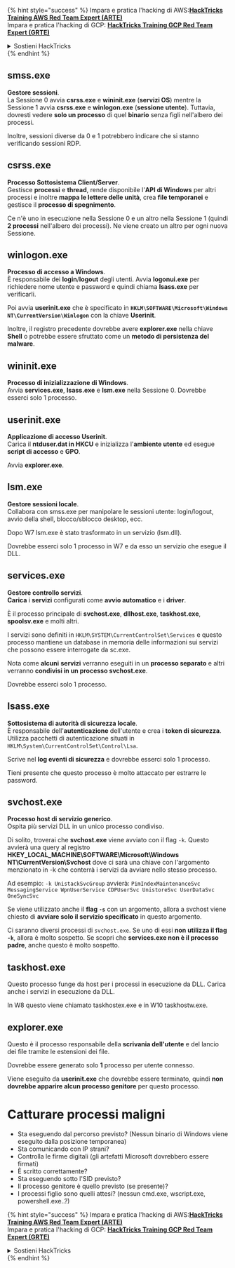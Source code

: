 {% hint style="success" %}
Impara e pratica l'hacking di AWS:<img src="/.gitbook/assets/arte.png" alt="" data-size="line">[**HackTricks Training AWS Red Team Expert (ARTE)**](https://training.hacktricks.xyz/courses/arte)<img src="/.gitbook/assets/arte.png" alt="" data-size="line">\
Impara e pratica l'hacking di GCP: <img src="/.gitbook/assets/grte.png" alt="" data-size="line">[**HackTricks Training GCP Red Team Expert (GRTE)**<img src="/.gitbook/assets/grte.png" alt="" data-size="line">](https://training.hacktricks.xyz/courses/grte)

<details>

<summary>Sostieni HackTricks</summary>

* Controlla i [**piani di abbonamento**](https://github.com/sponsors/carlospolop)!
* **Unisciti al** 💬 [**gruppo Discord**](https://discord.gg/hRep4RUj7f) o al [**gruppo telegram**](https://t.me/peass) o **seguici** su **Twitter** 🐦 [**@hacktricks\_live**](https://twitter.com/hacktricks\_live)**.**
* **Condividi trucchi di hacking inviando PR a** [**HackTricks**](https://github.com/carlospolop/hacktricks) e [**HackTricks Cloud**](https://github.com/carlospolop/hacktricks-cloud) nei repository di github.

</details>
{% endhint %}


## smss.exe

**Gestore sessioni**.\
La Sessione 0 avvia **csrss.exe** e **wininit.exe** (**servizi OS**) mentre la Sessione 1 avvia **csrss.exe** e **winlogon.exe** (**sessione utente**). Tuttavia, dovresti vedere **solo un processo** di quel **binario** senza figli nell'albero dei processi.

Inoltre, sessioni diverse da 0 e 1 potrebbero indicare che si stanno verificando sessioni RDP.


## csrss.exe

**Processo Sottosistema Client/Server**.\
Gestisce **processi** e **thread**, rende disponibile l'**API di Windows** per altri processi e inoltre **mappa le lettere delle unità**, crea **file temporanei** e gestisce il **processo di spegnimento**.

Ce n'è uno in esecuzione nella Sessione 0 e un altro nella Sessione 1 (quindi **2 processi** nell'albero dei processi). Ne viene creato un altro per ogni nuova Sessione.


## winlogon.exe

**Processo di accesso a Windows**.\
È responsabile dei **login**/**logout** degli utenti. Avvia **logonui.exe** per richiedere nome utente e password e quindi chiama **lsass.exe** per verificarli.

Poi avvia **userinit.exe** che è specificato in **`HKLM\SOFTWARE\Microsoft\Windows NT\CurrentVersion\Winlogon`** con la chiave **Userinit**.

Inoltre, il registro precedente dovrebbe avere **explorer.exe** nella chiave **Shell** o potrebbe essere sfruttato come un **metodo di persistenza del malware**.


## wininit.exe

**Processo di inizializzazione di Windows**. \
Avvia **services.exe**, **lsass.exe** e **lsm.exe** nella Sessione 0. Dovrebbe esserci solo 1 processo.


## userinit.exe

**Applicazione di accesso Userinit**.\
Carica il **ntduser.dat in HKCU** e inizializza l'**ambiente utente** ed esegue **script di accesso** e **GPO**.

Avvia **explorer.exe**.


## lsm.exe

**Gestore sessioni locale**.\
Collabora con smss.exe per manipolare le sessioni utente: login/logout, avvio della shell, blocco/sblocco desktop, ecc.

Dopo W7 lsm.exe è stato trasformato in un servizio (lsm.dll).

Dovrebbe esserci solo 1 processo in W7 e da esso un servizio che esegue il DLL.


## services.exe

**Gestore controllo servizi**.\
**Carica** i **servizi** configurati come **avvio automatico** e i **driver**.

È il processo principale di **svchost.exe**, **dllhost.exe**, **taskhost.exe**, **spoolsv.exe** e molti altri.

I servizi sono definiti in `HKLM\SYSTEM\CurrentControlSet\Services` e questo processo mantiene un database in memoria delle informazioni sui servizi che possono essere interrogate da sc.exe.

Nota come **alcuni** **servizi** verranno eseguiti in un **processo separato** e altri verranno **condivisi in un processo svchost.exe**.

Dovrebbe esserci solo 1 processo.


## lsass.exe

**Sottosistema di autorità di sicurezza locale**.\
È responsabile dell'**autenticazione** dell'utente e crea i **token di sicurezza**. Utilizza pacchetti di autenticazione situati in `HKLM\System\CurrentControlSet\Control\Lsa`.

Scrive nel **log eventi di sicurezza** e dovrebbe esserci solo 1 processo.

Tieni presente che questo processo è molto attaccato per estrarre le password.


## svchost.exe

**Processo host di servizio generico**.\
Ospita più servizi DLL in un unico processo condiviso.

Di solito, troverai che **svchost.exe** viene avviato con il flag `-k`. Questo avvierà una query al registro **HKEY\_LOCAL\_MACHINE\SOFTWARE\Microsoft\Windows NT\CurrentVersion\Svchost** dove ci sarà una chiave con l'argomento menzionato in -k che conterrà i servizi da avviare nello stesso processo.

Ad esempio: `-k UnistackSvcGroup` avvierà: `PimIndexMaintenanceSvc MessagingService WpnUserService CDPUserSvc UnistoreSvc UserDataSvc OneSyncSvc`

Se viene utilizzato anche il **flag `-s`** con un argomento, allora a svchost viene chiesto di **avviare solo il servizio specificato** in questo argomento.

Ci saranno diversi processi di `svchost.exe`. Se uno di essi **non utilizza il flag `-k`**, allora è molto sospetto. Se scopri che **services.exe non è il processo padre**, anche questo è molto sospetto.


## taskhost.exe

Questo processo funge da host per i processi in esecuzione da DLL. Carica anche i servizi in esecuzione da DLL.

In W8 questo viene chiamato taskhostex.exe e in W10 taskhostw.exe.


## explorer.exe

Questo è il processo responsabile della **scrivania dell'utente** e del lancio dei file tramite le estensioni dei file.

Dovrebbe essere generato solo **1** processo per utente connesso.

Viene eseguito da **userinit.exe** che dovrebbe essere terminato, quindi **non dovrebbe apparire alcun processo genitore** per questo processo.


# Catturare processi maligni

* Sta eseguendo dal percorso previsto? (Nessun binario di Windows viene eseguito dalla posizione temporanea)
* Sta comunicando con IP strani?
* Controlla le firme digitali (gli artefatti Microsoft dovrebbero essere firmati)
* È scritto correttamente?
* Sta eseguendo sotto l'SID previsto?
* Il processo genitore è quello previsto (se presente)?
* I processi figlio sono quelli attesi? (nessun cmd.exe, wscript.exe, powershell.exe..?)
  

{% hint style="success" %}
Impara e pratica l'hacking di AWS:<img src="/.gitbook/assets/arte.png" alt="" data-size="line">[**HackTricks Training AWS Red Team Expert (ARTE)**](https://training.hacktricks.xyz/courses/arte)<img src="/.gitbook/assets/arte.png" alt="" data-size="line">\
Impara e pratica l'hacking di GCP: <img src="/.gitbook/assets/grte.png" alt="" data-size="line">[**HackTricks Training GCP Red Team Expert (GRTE)**<img src="/.gitbook/assets/grte.png" alt="" data-size="line">](https://training.hacktricks.xyz/courses/grte)

<details>

<summary>Sostieni HackTricks</summary>

* Controlla i [**piani di abbonamento**](https://github.com/sponsors/carlospolop)!
* **Unisciti al** 💬 [**gruppo Discord**](https://discord.gg/hRep4RUj7f) o al [**gruppo telegram**](https://t.me/peass) o **seguici** su **Twitter** 🐦 [**@hacktricks\_live**](https://twitter.com/hacktricks\_live)**.**
* **Condividi trucchi di hacking inviando PR a** [**HackTricks**](https://github.com/carlospolop/hacktricks) e [**HackTricks Cloud**](https://github.com/carlospolop/hacktricks-cloud) nei repository di github.

</details>
{% endhint %}
